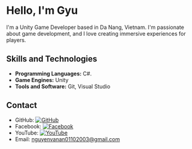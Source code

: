 # Hello, I'm Gyu

I'm a Unity Game Developer based in Da Nang, Vietnam. 
I'm passionate about game development, and I love creating immersive experiences for players.

## Skills and Technologies

- **Programming Languages:** C#.
- **Game Engines:** Unity
- **Tools and Software:** Git, Visual Studio

## Contact

- GitHub:   [![GitHub](https://img.shields.io/badge/-GitHub-181717?style=flat-square&logo=github)](https://github.com/Annguyen011)  
- Facebook: [![Facebook](https://img.shields.io/badge/-Facebook-1877F2?style=flat-square&logo=facebook)](https://www.facebook.com/Bin01102003/)  
- YouTube:  [![YouTube](https://img.shields.io/badge/-YouTube-FF0000?style=flat-square&logo=youtube)](https://www.youtube.com/channel/UCYtJxlAo2o42YZOehgoZHgg)  
- Email:    nguyenvanan01102003@gmail.com
